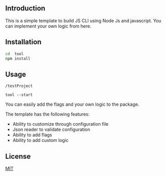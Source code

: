 ## Introduction

This is a simple template to build JS  CLI using Node Js and javascript. You can implement your own logic from here.

## Installation

```bash
cd  tool
npm install
```

## Usage
`/testProject`
```
tool --start

```
You can easily add the flags and your own logic to the package.

The template has the following features:

-  Ability to customize through configuration file
-  Json reader to validate configuration
-  Ability to add flags
-  Ability to add custom logic

## License
[MIT](https://choosealicense.com/licenses/mit/)